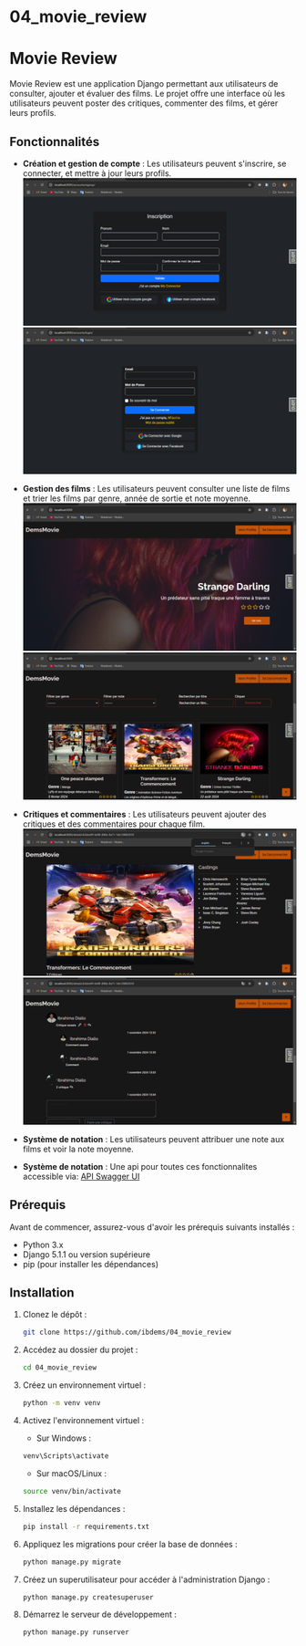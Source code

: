 # 04_movie_review
# Movie Review

Movie Review est une application Django permettant aux utilisateurs de consulter, ajouter et évaluer des films. Le projet offre une interface où les utilisateurs peuvent poster des critiques, commenter des films, et gérer leurs profils.

## Fonctionnalités

- **Création et gestion de compte** : Les utilisateurs peuvent s'inscrire, se connecter, et mettre à jour leurs profils.
![Inscription de l'utilisateur](static/assets/img/inscription.png)
![Connexion de l'utilisateur](static/assets/img/login.png)
- **Gestion des films** : Les utilisateurs peuvent consulter une liste de films et trier les films par genre, année de sortie et note moyenne.
![Accueil](static/assets/img/accueil%20(1).png)
![Liste des films](static/assets/img/list.png)

- **Critiques et commentaires** : Les utilisateurs peuvent ajouter des critiques et des commentaires pour chaque film.
![Detail du film](static/assets/img/detail.png)
![Critique et comment](static/assets/img/critique.png)


- **Système de notation** : Les utilisateurs peuvent attribuer une note aux films et voir la note moyenne.

- **Système de notation** : Une api pour toutes ces fonctionnalites accessible via:
[API Swagger UI](http://127.0.0.1:8000/api/redoc/)

## Prérequis

Avant de commencer, assurez-vous d'avoir les prérequis suivants installés :

- Python 3.x
- Django 5.1.1 ou version supérieure
- pip (pour installer les dépendances)

## Installation

1. Clonez le dépôt :

    ```bash
    git clone https://github.com/ibdems/04_movie_review
    ```

2. Accédez au dossier du projet :

    ```bash
    cd 04_movie_review
    ```

3. Créez un environnement virtuel :

    ```bash
    python -m venv venv
    ```

4. Activez l'environnement virtuel :
    - Sur Windows :

    ```bash
    venv\Scripts\activate
    ```
    - Sur macOS/Linux :

    ```bash
    source venv/bin/activate
    ```

5. Installez les dépendances :

    ```bash
    pip install -r requirements.txt
    ```

6. Appliquez les migrations pour créer la base de données :

    ```bash
    python manage.py migrate
    ```

7. Créez un superutilisateur pour accéder à l'administration Django :

    ```bash
    python manage.py createsuperuser
    ```

8. Démarrez le serveur de développement :

    ```bash
    python manage.py runserver
    ```



